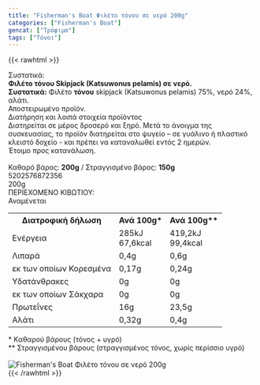 ```yaml
---
title: "Fisherman's Boat Φιλέτο τόνου σε νερό 200g"
categories: ["Fisherman's Boat"]
gencat: ["Τρόφιμα"]
tags: ["Τόνοι"]
---
```

{{< rawhtml >}}

<div class="sload177"><div class="product"><div id="sistatika">Συστατικά:</div><div class="alltext"><b>Φιλέτο τόνου Skipjack (Katsuwonus pelamis) σε νερό.</b><br><b>Συστατικά:</b> Φιλέτο <b>τόνου</b> skipjack (Katsuwonus pelamis) 75%, νερό 24%, αλάτι.<br>Αποστειρωμένο προϊόν.</div><div id="loipa">Διατήρηση και λοιπά στοιχεία προϊόντος</div><div class="alltext">Διατηρείται σε μέρος δροσερό και ξηρό. Μετά το άνοιγμα της συσκευασίας, το προϊόν διατηρείται στο ψυγείο – σε γυάλινο ή πλαστικό κλειστό δοχείο - και πρέπει να καταναλωθεί εντός 2 ημερών.<br>Έτοιμο προς κατανάλωση.<br><br>Καθαρό βάρος: <b>200g</b> / Στραγγισμένο βάρος: <b>150g</b></div><div id="barcode"><div id="barimage1"></div><span id="bartext">5202576872356</span></div><div id="varos"><div id="varosimage1"></div><span id="varostext">200g</span></div><div id="kivotio">ΠΕΡΙΕΧΟΜΕΝΟ ΚΙΒΩΤΙΟΥ:<br>Αναμένεται</div><div class="tabout"><table id="diatable"><tbody><tr><th>Διατροφική δήλωση</th><th>Ανά 100g*</th><th>Ανά 100g**</th></tr><tr><td class="texr2">Ενέργεια</td><td class="texr">285kJ<br>67,6kcal</td><td class="texr">419,2kJ<br>99,4kcal</td></tr><tr><td class="texr2">Λιπαρά</td><td class="texr">0,4g</td><td class="texr">0,6g</td></tr><tr><td class="gray">εκ των οποίων Κορεσµένα</td><td class="gray2">0,17g</td><td class="gray2">0,24g</td></tr><tr><td class="texr2">Yδατάνθρακες</td><td class="texr">0g</td><td class="texr">0g</td></tr><tr><td class="gray">εκ των οποίων Σάκχαρα</td><td class="gray2">0g</td><td class="gray2">0g</td></tr><tr><td class="texr2">Πρωτεΐνες</td><td class="texr">16g</td><td class="texr">23,5g</td></tr><tr><td class="texr2">Αλάτι</td><td class="texr">0,32g</td><td class="texr">0,4g</td></tr></tbody></table></div><div class="alltext">* Kαθαρού βάρους (τόνος + υγρό)<br>** Στραγγισμένου βάρους (στραγγισμένος τόνος, χωρίς περίσσιο υγρό)</div><br><div class="pimg"><img alt="Fisherman's Boat Φιλέτο τόνου σε νερό 200g" title="Fisherman's Boat Φιλέτο τόνου σε νερό 200g" src="/media/images/fishermans-boat-fileto-tonou-se-nero-200g.jpg"></div></div></div>
{{< /rawhtml >}}


